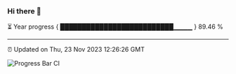 ### Hi there 👋

⏳ Year progress { ██████████████████████████▁▁▁▁ } 89.46 %

---

⏰ Updated on Thu, 23 Nov 2023 12:26:26 GMT

![Progress Bar CI](https://github.com/liununu/liununu/workflows/Progress%20Bar%20CI/badge.svg)
